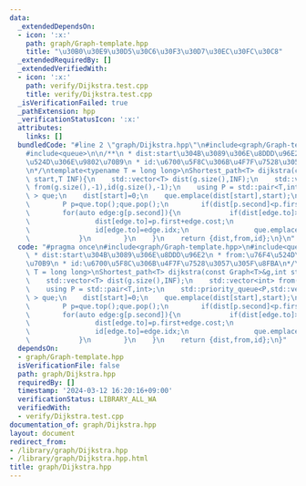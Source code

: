 ```yaml
---
data:
  _extendedDependsOn:
  - icon: ':x:'
    path: graph/Graph-template.hpp
    title: "\u30B0\u30E9\u30D5\u30C6\u30F3\u30D7\u30EC\u30FC\u30C8"
  _extendedRequiredBy: []
  _extendedVerifiedWith:
  - icon: ':x:'
    path: verify/Dijkstra.test.cpp
    title: verify/Dijkstra.test.cpp
  _isVerificationFailed: true
  _pathExtension: hpp
  _verificationStatusIcon: ':x:'
  attributes:
    links: []
  bundledCode: "#line 2 \"graph/Dijkstra.hpp\"\n#include<graph/Graph-template.hpp>\n\
    #include<queue>\n\n/**\n * dist:start\u304B\u3089\u306E\u8DDD\u96E2\n * from:\u76F4\
    \u524D\u306E\u9802\u70B9\n * id:\u6700\u5F8C\u306B\u4F7F\u7528\u3057\u305F\u8FBA\
    \n*/\ntemplate<typename T = long long>\nShortest_path<T> dijkstra(const Graph<T>&g,int\
    \ start,T INF){\n    std::vector<T> dist(g.size(),INF);\n    std::vector<int>\
    \ from(g.size(),-1),id(g.size(),-1);\n    using P = std::pair<T,int>;\n    std::priority_queue<P,std::vector<P>,std::greater<P>\
    \ > que;\n    dist[start]=0;\n    que.emplace(dist[start],start);\n    while(!que.empty()){\n\
    \        P p=que.top();que.pop();\n        if(dist[p.second]<p.first)continue;\n\
    \        for(auto edge:g[p.second]){\n            if(dist[edge.to]>p.first+edge.cost){\n\
    \                dist[edge.to]=p.first+edge.cost;\n                from[edge.to]=p.second;\n\
    \                id[edge.to]=edge.idx;\n                que.emplace(dist[edge.to],edge.to);\n\
    \            }\n        }\n    }\n    return {dist,from,id};\n}\n"
  code: "#pragma once\n#include<graph/Graph-template.hpp>\n#include<queue>\n\n/**\n\
    \ * dist:start\u304B\u3089\u306E\u8DDD\u96E2\n * from:\u76F4\u524D\u306E\u9802\
    \u70B9\n * id:\u6700\u5F8C\u306B\u4F7F\u7528\u3057\u305F\u8FBA\n*/\ntemplate<typename\
    \ T = long long>\nShortest_path<T> dijkstra(const Graph<T>&g,int start,T INF){\n\
    \    std::vector<T> dist(g.size(),INF);\n    std::vector<int> from(g.size(),-1),id(g.size(),-1);\n\
    \    using P = std::pair<T,int>;\n    std::priority_queue<P,std::vector<P>,std::greater<P>\
    \ > que;\n    dist[start]=0;\n    que.emplace(dist[start],start);\n    while(!que.empty()){\n\
    \        P p=que.top();que.pop();\n        if(dist[p.second]<p.first)continue;\n\
    \        for(auto edge:g[p.second]){\n            if(dist[edge.to]>p.first+edge.cost){\n\
    \                dist[edge.to]=p.first+edge.cost;\n                from[edge.to]=p.second;\n\
    \                id[edge.to]=edge.idx;\n                que.emplace(dist[edge.to],edge.to);\n\
    \            }\n        }\n    }\n    return {dist,from,id};\n}"
  dependsOn:
  - graph/Graph-template.hpp
  isVerificationFile: false
  path: graph/Dijkstra.hpp
  requiredBy: []
  timestamp: '2024-03-12 16:20:16+09:00'
  verificationStatus: LIBRARY_ALL_WA
  verifiedWith:
  - verify/Dijkstra.test.cpp
documentation_of: graph/Dijkstra.hpp
layout: document
redirect_from:
- /library/graph/Dijkstra.hpp
- /library/graph/Dijkstra.hpp.html
title: graph/Dijkstra.hpp
---
```

